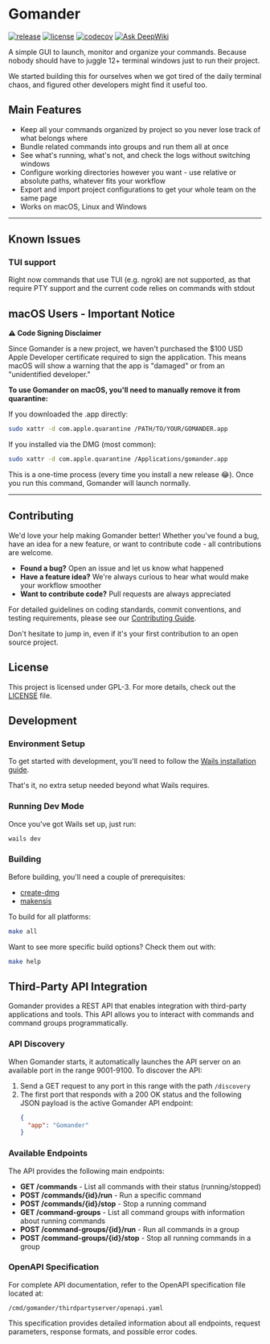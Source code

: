 # Gomander

[![release](https://img.shields.io/github/v/release/lazylabz/gomander-app)](https://github.com/lazylabz/gomander-app/releases/latest)
[![license](https://img.shields.io/github/license/lazylabz/gomander-app)](https://github.com/lazylabz/gomander-app/blob/main/LICENSE)
[![codecov](https://codecov.io/gh/lazylabz/gomander-app/branch/main/graph/badge.svg?token=D4LYOARMC5)](https://codecov.io/gh/lazylabz/gomander-app)
[![Ask DeepWiki](https://deepwiki.com/badge.svg)](https://deepwiki.com/lazylabz/gomander-app)

A simple GUI to launch, monitor and organize your commands. Because nobody should have to juggle 12+ terminal windows just to run their project.

We started building this for ourselves when we got tired of the daily terminal chaos, and figured other developers might find it useful too.

## Main Features

- Keep all your commands organized by project so you never lose track of what belongs where
- Bundle related commands into groups and run them all at once
- See what's running, what's not, and check the logs without switching windows
- Configure working directories however you want - use relative or absolute paths, whatever fits your workflow
- Export and import project configurations to get your whole team on the same page
- Works on macOS, Linux and Windows

---

## Known Issues
### TUI support
Right now commands that use TUI (e.g. ngrok) are not supported, as that require PTY support and the current code relies on commands with stdout

## macOS Users - Important Notice

**⚠️ Code Signing Disclaimer**

Since Gomander is a new project, we haven't purchased the $100 USD Apple Developer certificate required to sign the application. This means macOS will show a warning that the app is "damaged" or from an "unidentified developer."

**To use Gomander on macOS, you'll need to manually remove it from quarantine:**

If you downloaded the .app directly:
```bash
sudo xattr -d com.apple.quarantine /PATH/TO/YOUR/GOMANDER.app
```

If you installed via the DMG (most common):
```bash
sudo xattr -d com.apple.quarantine /Applications/gomander.app
```

This is a one-time process (every time you install a new release 😂). Once you run this command, Gomander will launch normally.

---

## Contributing

We'd love your help making Gomander better! Whether you've found a bug, have an idea for a new feature, or want to contribute code - all contributions are welcome.
- **Found a bug?** Open an issue and let us know what happened
- **Have a feature idea?** We're always curious to hear what would make your workflow smoother
- **Want to contribute code?** Pull requests are always appreciated

For detailed guidelines on coding standards, commit conventions, and testing requirements, please see our [Contributing Guide](CONTRIBUTING.md).

Don't hesitate to jump in, even if it's your first contribution to an open source project.

## License

This project is licensed under GPL-3. For more details, check out the [LICENSE](/LICENSE) file.

## Development

### Environment Setup

To get started with development, you'll need to follow the [Wails installation guide](https://wails.io/docs/gettingstarted/installation).

That's it, no extra setup needed beyond what Wails requires.

### Running Dev Mode

Once you've got Wails set up, just run:

```bash
wails dev
```

### Building

Before building, you'll need a couple of prerequisites:
- [create-dmg](https://formulae.brew.sh/formula/create-dmg)
- [makensis](https://formulae.brew.sh/formula/makensis)

To build for all platforms:
```bash
make all
```

Want to see more specific build options? Check them out with:
```bash
make help
```

## Third-Party API Integration

Gomander provides a REST API that enables integration with third-party applications and tools. This API allows you to interact with commands and command groups programmatically.

### API Discovery

When Gomander starts, it automatically launches the API server on an available port in the range 9001-9100. To discover the API:

1. Send a GET request to any port in this range with the path `/discovery`
2. The first port that responds with a 200 OK status and the following JSON payload is the active Gomander API endpoint:
   ```json
   {
     "app": "Gomander"
   }
   ```

### Available Endpoints

The API provides the following main endpoints:

- **GET /commands** - List all commands with their status (running/stopped)
- **POST /commands/{id}/run** - Run a specific command
- **POST /commands/{id}/stop** - Stop a running command
- **GET /command-groups** - List all command groups with information about running commands
- **POST /command-groups/{id}/run** - Run all commands in a group
- **POST /command-groups/{id}/stop** - Stop all running commands in a group

### OpenAPI Specification

For complete API documentation, refer to the OpenAPI specification file located at:

```
/cmd/gomander/thirdpartyserver/openapi.yaml
```

This specification provides detailed information about all endpoints, request parameters, response formats, and possible error codes.
